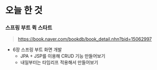 # 오늘 한 것

### 스프링 부트 퀵 스타트
> https://book.naver.com/bookdb/book_detail.nhn?bid=15062997

- 6장 스프링 부트 화면 개발
    - JPA + JSP를 이용해 CRUD 기능 만들어보기
    - 내일부터는 타임리프 적용해서 만들어보기


